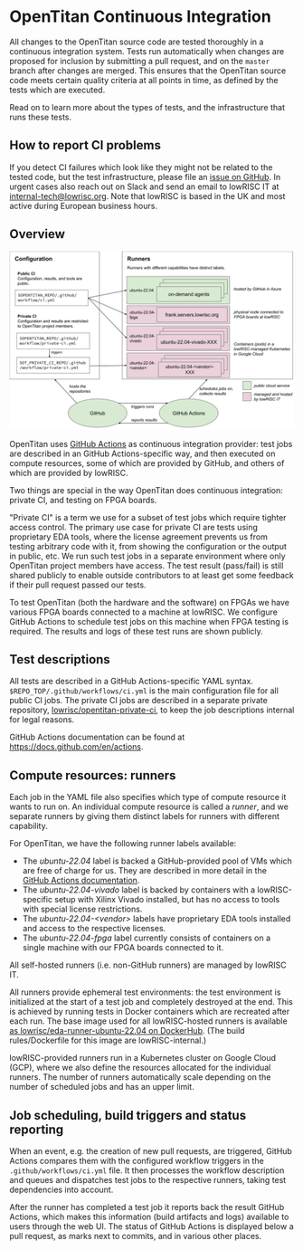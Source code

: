 # OpenTitan Continuous Integration

All changes to the OpenTitan source code are tested thoroughly in a continuous integration system.
Tests run automatically when changes are proposed for inclusion by submitting a pull request, and on the `master` branch after changes are merged.
This ensures that the OpenTitan source code meets certain quality criteria at all points in time, as defined by the tests which are executed.

Read on to learn more about the types of tests, and the infrastructure that runs these tests.

## How to report CI problems

If you detect CI failures which look like they might not be related to the tested code, but the test infrastructure, please file an [issue on GitHub](https://github.com/lowRISC/opentitan/issues).
In urgent cases also reach out on Slack and send an email to lowRISC IT at [internal-tech@lowrisc.org](mailto:internal-tech@lowrisc.org).
Note that lowRISC is based in the UK and most active during European business hours.

## Overview

<!--
Source: https://docs.google.com/drawings/d/1-Zjm3k2S0TNmne3F9z3rpTFJfLJJvvmrBAsfx_HG5lk/edit

Download the SVG from Google Draw, open it in Inkscape once and save it without changes to add width/height information to the image.
-->
![CI Overview](continuous_integration_overview.svg)

OpenTitan uses [GitHub Actions](https://github.com/features/actions) as continuous integration provider: test jobs are described in an GitHub Actions-specific way, and then executed on compute resources, some of which are provided by GitHub, and others of which are provided by lowRISC.

Two things are special in the way OpenTitan does continuous integration: private CI, and testing on FPGA boards.

"Private CI" is a term we use for a subset of test jobs which require tighter access control.
The primary use case for private CI are tests using proprietary EDA tools, where the license agreement prevents us from testing arbitrary code with it, from showing the configuration or the output in public, etc.
We run such test jobs in a separate environment where only OpenTitan project members have access.
The test result (pass/fail) is still shared publicly to enable outside contributors to at least get some feedback if their pull request passed our tests.

To test OpenTitan (both the hardware and the software) on FPGAs we have various FPGA boards connected to a machine at lowRISC.
We configure GitHub Actions to schedule test jobs on this machine when FPGA testing is required.
The results and logs of these test runs are shown publicly.

## Test descriptions

All tests are described in a GitHub Actions-specific YAML syntax.
`$REPO_TOP/.github/workflows/ci.yml` is the main configuration file for all public CI jobs.
The private CI jobs are described in a separate private repository, [lowrisc/opentitan-private-ci](https://github.com/lowRISC/opentitan-private-ci), to keep the job descriptions internal for legal reasons.

GitHub Actions documentation can be found at https://docs.github.com/en/actions.

## Compute resources: runners

Each job in the YAML file also specifies which type of compute resource it wants to run on.
An individual compute resource is called a *runner*, and we separate runners by giving them distinct labels for runners with different capability.

For OpenTitan, we have the following runner labels available:
* The *ubuntu-22.04* label is backed a GitHub-provided pool of VMs which are free of charge for us.
  They are described in more detail in the [GitHub Actions documentation](https://docs.github.com/en/actions/using-github-hosted-runners/using-github-hosted-runners/about-github-hosted-runners).
* The *ubuntu-22.04-vivado* label is backed by containers with a lowRISC-specific setup with Xilinx Vivado installed, but has no access to tools with special license restrictions.
* The *ubuntu-22.04-&lt;vendor&gt;* labels have proprietary EDA tools installed and access to the respective licenses.
* The *ubuntu-22.04-fpga* label currently consists of containers on a single machine with our FPGA boards connected to it.

All self-hosted runners (i.e. non-GitHub runners) are managed by lowRISC IT.

All runners provide ephemeral test environments: the test environment is initialized at the start of a test job and completely destroyed at the end.
This is achieved by running tests in Docker containers which are recreated after each run.
The base image used for all lowRISC-hosted runners is available [as lowrisc/eda-runner-ubuntu-22.04 on DockerHub](https://hub.docker.com/r/lowrisc/eda-runner-ubuntu-22.04).
(The build rules/Dockerfile for this image are lowRISC-internal.)

lowRISC-provided runners run in a Kubernetes cluster on Google Cloud (GCP), where we also define the resources allocated for the individual runners.
The number of runners automatically scale depending on the number of scheduled jobs and has an upper limit.

## Job scheduling, build triggers and status reporting

When an event, e.g. the creation of new pull requests, are triggered, GitHub Actions compares them with the configured workflow triggers in the `.github/workflows/ci.yml` file.
It then processes the workflow description and queues and dispatches test jobs to the respective runners, taking test dependencies into account.

After the runner has completed a test job it reports back the result GitHub Actions, which makes this information (build artifacts and logs) available to users through the web UI.
The status of GitHub Actions is displayed below a pull request, as marks next to commits, and in various other places.
